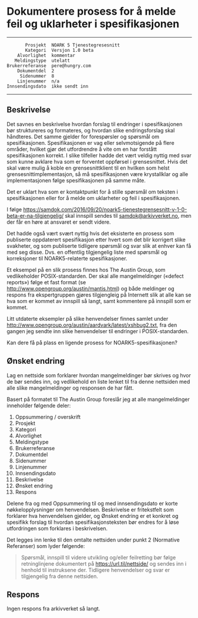 Dokumentere prosess for å melde feil og uklarheter i spesifikasjonen
====================================================================

 ------------------  ---------------------------------
           Prosjekt  NOARK 5 Tjenestegresesnitt
           Kategori  Versjon 1.0 beta
        Alvorlighet  kommentar
       Meldingstype  utelatt
    Brukerreferanse  pere@hungry.com
        Dokumentdel  2
         Sidenummer  8
        Linjenummer  n/a
    Innsendingsdato  ikke sendt inn
 ------------------  ---------------------------------

Beskrivelse
-----------

Det savnes en beskrivelse hvordan forslag til endringer i
spesifikasjonen bør struktureres og formateres, og hvordan slike
endringsforslag skal håndteres.  Det samme gjelder for forespørsler og
spørsmål om spesifikasjonen.  Spesifikasjonen er vag eller
selvmotsigende på flere områder, hvilket gjør det utfordrendre å vite
om en har forstått spesifikasjonen korrekt.  I slike tilfeller hadde
det vært veldig nyttig med svar som kunne avklare hva som er forventet
oppførsel i grensesnittet.  Hvis det skal være mulig å koble en
grensesnittklient til en hvilken som helst grensesnittimplementasjon,
så må spesifikasjonen være krystallklar og alle implementasjonen følge
spesifikasjonen på samme måte.

Det er uklart hva som er kontaktpunkt for å stille spørsmål om teksten
i spesifikasjonen eller for å melde om uklarheter og feil i
spesifikasjonen.

I følge
https://samdok.com/2016/09/20/noark5-tjenestegrensesnitt-v-1-0-beta-er-na-tilgjengelig/
skal innspill sendes til samdok@arkivverket.no, men der får en høre at
ansvaret er sendt videre.

Det hadde også vært svært nyttig hvis det eksisterte en prosess som
publiserte oppdaterert spesifikasjon etter hvert som det blir
korrigert slike svakheter, og som publiserte tidligere spørsmål og
svar slik at enhver kan få med seg disse.  Dvs. en offentlig
tilgjengelig liste med spørsmål og korreksjoner til NOARK5-relaterte
spesifikasjoner.

Et eksempel på en slik prosess finnes hos The Austin Group, som
vedlikeholder POSIX-standarden.  Der skal alle mangelmeldinger
(«defect reports») følge et fast format (se
http://www.opengroup.org/austin/mantis.html) og både meldinger og
respons fra ekspertgruppen gjøres tilgjengleig på Internett slik at
alle kan se hva som er kommet av innspill så langt, samt kommentere på
innspill som er kommet.

Litt utdaterte eksempler på slike henvendelser finnes samlet under
http://www.opengroup.org/austin/aardvark/latest/xshbug2.txt, fra den
gangen jeg sendte inn slike henvendelser til endringer i
POSIX-standarden.

Kan dere få på plass en ligende prosess for NOARK5-spesifikasjonen?

Ønsket endring
--------------

Lag en nettside som forklarer hvordan mangelmeldinger bør skrives og
hvor de bør sendes inn, og vedlikehold en liste lenket til fra denne
nettsiden med alle slike mangelmeldinger og responsen de har fått.

Basert på formatet til The Austin Group foreslår jeg at alle
mangelmeldinger inneholder følgende deler:

 1. Oppsummering / overskrift
 1. Prosjekt
 1. Kategori
 1. Alvorlighet
 1. Meldingstype
 1. Brukerreferanse
 1. Dokumentdel
 1. Sidenummer
 1. Linjenummer
 1. Innsendingsdato
 1. Beskrivelse
 1. Ønsket endring
 1. Respons

Delene fra og med Oppsummering til og med innsendingsdato er korte
nøkkelopplysninger om henvendelsen.  Beskrivelse er fritekstfelt som
forklarer hva henvendelsen gjelder, og Ønsket endring er et konkret og
spesifikk forslag til hvordan spesifikasjonsteksten bør endres for å
løse utfordringen som forklares i beskrivelsen.

Det legges inn lenke til den omtalte nettsiden under punkt 2
(Normative Referanser) som lyder følgende:

> Spørsmål, innspill til videre utvikling og/eller feilretting bør
> følge retninglinjene dokumentert på https://url.til/nettside/ og
> sendes inn i henhold til instruksene der.  Tidligere henvendelser og
> svar er tilgjengelig fra denne nettsiden.

Respons
-------

Ingen respons fra arkivverket så langt.
